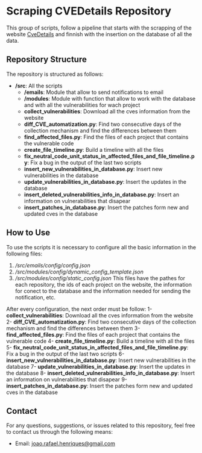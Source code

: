 # Scraping CVEDetails Repository

This group of scripts, follow a pipeline that starts with the scrapping of the website [CveDetails](https://www.cvedetails.com) and finnish with the insertion on the database of all the data.

## Repository Structure

The repository is structured as follows:

- **/src**: All the scripts
  - **/emails**: Module that allow to send notifications to email
  - **/modules**: Module with function that allow to work with the database and with all the vulnerabilities for wach project
  - **collect_vulnerabilities**: Download all the cves information from the website
  - **diff_CVE_automatization.py**: Find two consecutive days of the collection mechanism and find the differences between them
  - **find_affected_files.py**: Find the files of each project that contains the vulnerable code
  - **create_file_timeline.py**: Build a timeline with all the files
  - **fix_neutral_code_unit_status_in_affected_files_and_file_timeline.py**: Fix a bug in the output of the last two scripts
  - **insert_new_vulnerabilities_in_database.py**: Insert new vulnerabilities in the database
  - **update_vulnerabilities_in_database.py**: Insert the updates in the database
  - **insert_deleted_vulnerabilities_info_in_database.py**: Insert an information on vulnerabilities that disapear
  - **insert_patches_in_database.py**: Insert the patches form new and updated cves in the database

## How to Use

To use the scripts it is necessary to configure all the basic information in the following files:
1. */src/emails/config/config.json*
2. */src/modules/config/dynamic_config_template.json*
3. */src/modules/config/static_config.json*
This files have the pathes for each repository, the ids of each project on the website, the information for conect to the database and the information needed for sending the notification, etc.

After every configuration, the next order must be follow:
1- **collect_vulnerabilities**: Download all the cves information from the website
2- **diff_CVE_automatization.py**: Find two consecutive days of the collection mechanism and find the differences between them
3- **find_affected_files.py**: Find the files of each project that contains the vulnerable code
4- **create_file_timeline.py**: Build a timeline with all the files
5- **fix_neutral_code_unit_status_in_affected_files_and_file_timeline.py**: Fix a bug in the output of the last two scripts
6- **insert_new_vulnerabilities_in_database.py**: Insert new vulnerabilities in the database
7- **update_vulnerabilities_in_database.py**: Insert the updates in the database
8- **insert_deleted_vulnerabilities_info_in_database.py**: Insert an information on vulnerabilities that disapear
9- **insert_patches_in_database.py**: Insert the patches form new and updated cves in the database

## Contact

For any questions, suggestions, or issues related to this repository, feel free to contact us through the following means:

- Email: [joao.rafael.henriques@gmail.com](mailto:joao.rafael.henriques@gmail.com)
